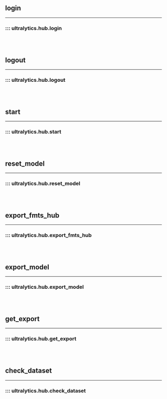 ## login
---
### ::: ultralytics.hub.login
<br><br>

## logout
---
### ::: ultralytics.hub.logout
<br><br>

## start
---
### ::: ultralytics.hub.start
<br><br>

## reset_model
---
### ::: ultralytics.hub.reset_model
<br><br>

## export_fmts_hub
---
### ::: ultralytics.hub.export_fmts_hub
<br><br>

## export_model
---
### ::: ultralytics.hub.export_model
<br><br>

## get_export
---
### ::: ultralytics.hub.get_export
<br><br>

## check_dataset
---
### ::: ultralytics.hub.check_dataset
<br><br>
